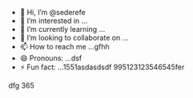 - 👋 Hi, I’m @sederefe
- 👀 I’m interested in ...
- 🌱 I’m currently learning ...
- 💞️ I’m looking to collaborate on ...
- 📫 How to reach me ...gfhh
- 😄 Pronouns: ...dsf
- ⚡ Fun fact: ...1551asdasdsdf
995123123546545fer
<!---sdf45
sederefe/sederefe is a ✨ special ✨ repository because its `README.md` (this 53file) appears on your GitHub profile.
You can click the Preview link to take a look fsdat your fsd45.
--->
dfg
365

